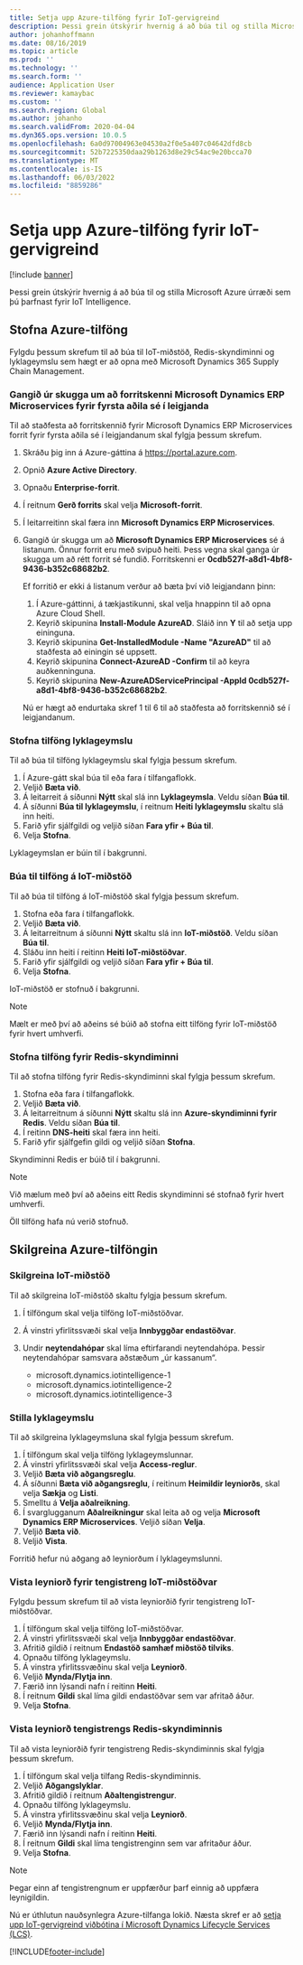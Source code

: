 ```yaml
---
title: Setja upp Azure-tilföng fyrir IoT-gervigreind
description: Þessi grein útskýrir hvernig á að búa til og stilla Microsoft Azure úrræði sem þú þarfnast fyrir IoT Intelligence.
author: johanhoffmann
ms.date: 08/16/2019
ms.topic: article
ms.prod: ''
ms.technology: ''
ms.search.form: ''
audience: Application User
ms.reviewer: kamaybac
ms.custom: ''
ms.search.region: Global
ms.author: johanho
ms.search.validFrom: 2020-04-04
ms.dyn365.ops.version: 10.0.5
ms.openlocfilehash: 6a0d97004963e04530a2f0e5a407c04642dfd8cb
ms.sourcegitcommit: 52b7225350daa29b1263d8e29c54ac9e20bcca70
ms.translationtype: MT
ms.contentlocale: is-IS
ms.lasthandoff: 06/03/2022
ms.locfileid: "8859286"
---
```

# <a name="set-up-azure-resources-for-iot-intelligence"></a>Setja upp Azure-tilföng fyrir IoT-gervigreind

[!include [banner](../../includes/banner.md)]

Þessi grein útskýrir hvernig á að búa til og stilla Microsoft Azure úrræði sem þú þarfnast fyrir IoT Intelligence.

## <a name="create-azure-resources"></a>Stofna Azure-tilföng

Fylgdu þessum skrefum til að búa til IoT-miðstöð, Redis-skyndiminni og lyklageymslu sem hægt er að opna með Microsoft Dynamics 365 Supply Chain Management.

### <a name="verify-that-the-microsoft-dynamics-erp-microservices-first-party-app-id-is-in-your-tenant"></a>Gangið úr skugga um að forritskenni Microsoft Dynamics ERP Microservices fyrir fyrsta aðila sé í leigjanda

Til að staðfesta að forritskennið fyrir Microsoft Dynamics ERP Microservices forrit fyrir fyrsta aðila sé í leigjandanum skal fylgja þessum skrefum.

1. Skráðu þig inn á Azure-gáttina á <https://portal.azure.com>.
2. Opnið **Azure Active Directory**.
3. Opnaðu **Enterprise-forrit**.
4. Í reitnum **Gerð forrits** skal velja **Microsoft-forrit**.
5. Í leitarreitinn skal færa inn **Microsoft Dynamics ERP Microservices**.
6. Gangið úr skugga um að **Microsoft Dynamics ERP Microservices** sé á listanum. Önnur forrit eru með svipuð heiti. Þess vegna skal ganga úr skugga um að rétt forrit sé fundið. Forritskenni er **0cdb527f-a8d1-4bf8-9436-b352c68682b2**.

    Ef forritið er ekki á listanum verður að bæta því við leigjandann þinn:

    1. Í Azure-gáttinni, á tækjastikunni, skal velja hnappinn til að opna Azure Cloud Shell.
    2. Keyrið skipunina **Install-Module AzureAD**. Sláið inn **Y** til að setja upp eininguna.
    3. Keyrið skipunina **Get-InstalledModule -Name "AzureAD"** til að staðfesta að einingin sé uppsett.
    4. Keyrið skipunina **Connect-AzureAD -Confirm** til að keyra auðkenninguna.
    5. Keyrið skipunina **New-AzureADServicePrincipal -AppId 0cdb527f-a8d1-4bf8-9436-b352c68682b2**.

    Nú er hægt að endurtaka skref 1 til 6 til að staðfesta að forritskennið sé í leigjandanum.

### <a name="create-a-key-vault-resource"></a>Stofna tilföng lyklageymslu

Til að búa til tilföng lyklageymslu skal fylgja þessum skrefum.

1. Í Azure-gátt skal búa til eða fara í tilfangaflokk.
2. Veljið **Bæta við**.
3. Á leitarreit á síðunni **Nýtt** skal slá inn **Lyklageymsla**. Veldu síðan **Búa til**.
4. Á síðunni **Búa til lyklageymslu**, í reitnum **Heiti lyklageymslu** skaltu slá inn heiti.
5. Farið yfir sjálfgildi og veljið síðan **Fara yfir + Búa til**.
6. Velja **Stofna**.

Lyklageymslan er búin til í bakgrunni.

### <a name="create-an-iot-hub-resource"></a>Búa til tilföng á IoT-miðstöð

Til að búa til tilföng á IoT-miðstöð skal fylgja þessum skrefum.

1. Stofna eða fara í tilfangaflokk.
2. Veljið **Bæta við**.
3. Á leitarreitnum á síðunni **Nýtt** skaltu slá inn **IoT-miðstöð**. Veldu síðan **Búa til**.
4. Sláðu inn heiti í reitinn **Heiti IoT-miðstöðvar**.
5. Farið yfir sjálfgildi og veljið síðan **Fara yfir + Búa til**.
6. Velja **Stofna**.

IoT-miðstöð er stofnuð í bakgrunni.

> [!NOTE]
> Mælt er með því að aðeins sé búið að stofna eitt tilföng fyrir IoT-miðstöð fyrir hvert umhverfi.

### <a name="create-a-redis-cache-resource"></a>Stofna tilföng fyrir Redis-skyndiminni

Til að stofna tilföng fyrir Redis-skyndiminni skal fylgja þessum skrefum.

1. Stofna eða fara í tilfangaflokk.
2. Veljið **Bæta við**.
3. Á leitarreitnum á síðunni **Nýtt** skaltu slá inn **Azure-skyndiminni fyrir Redis**. Veldu síðan **Búa til**.
4. Í reitinn **DNS-heiti** skal færa inn heiti.
5. Farið yfir sjálfgefin gildi og veljið síðan **Stofna**.

Skyndiminni Redis er búið til í bakgrunni.

> [!NOTE]
> Við mælum með því að aðeins eitt Redis skyndiminni sé stofnað fyrir hvert umhverfi.

Öll tilföng hafa nú verið stofnuð.

## <a name="configure-the-azure-resources"></a>Skilgreina Azure-tilföngin

### <a name="configure-the-iot-hub"></a>Skilgreina IoT-miðstöð

Til að skilgreina IoT-miðstöð skaltu fylgja þessum skrefum.

1. Í tilföngum skal velja tilföng IoT-miðstöðvar.
2. Á vinstri yfirlitssvæði skal velja **Innbyggðar endastöðvar**.
3. Undir **neytendahópar** skal líma eftirfarandi neytendahópa. Þessir neytendahópar samsvara aðstæðum „úr kassanum“.

    + microsoft.dynamics.iotintelligence-1
    + microsoft.dynamics.iotintelligence-2
    + microsoft.dynamics.iotintelligence-3

### <a name="configure-the-key-vault"></a>Stilla lyklageymslu

Til að skilgreina lyklageymsluna skal fylgja þessum skrefum.

1. Í tilföngum skal velja tilföng lyklageymslunnar.
2. Á vinstri yfirlitssvæði skal velja **Access-reglur**.
3. Veljið **Bæta við aðgangsreglu**.
4. Á síðunni **Bæta við aðgangsreglu**, í reitinum **Heimildir leyniorðs**, skal velja **Sækja** og **Listi**.
5. Smelltu á **Velja aðalreikning**.
6. Í svarglugganum **Aðalreikningur** skal leita að og velja **Microsoft Dynamics ERP Microservices**. Veljið síðan **Velja**.
7. Veljið **Bæta við**.
8. Veljið **Vista**.

Forritið hefur nú aðgang að leyniorðum í lyklageymslunni.

### <a name="save-the-iot-hub-connection-string-secret"></a>Vista leyniorð fyrir tengistreng IoT-miðstöðvar

Fylgdu þessum skrefum til að vista leyniorðið fyrir tengistreng IoT-miðstöðvar.

1. Í tilföngum skal velja tilföng IoT-miðstöðvar.
2. Á vinstri yfirlitssvæði skal velja **Innbyggðar endastöðvar**.
3. Afritið gildið í reitnum **Endastöð samhæf miðstöð tilviks**.
4. Opnaðu tilföng lyklageymslu.
5. Á vinstra yfirlitssvæðinu skal velja **Leyniorð**.
6. Veljið **Mynda/Flytja inn**.
7. Færið inn lýsandi nafn í reitinn **Heiti**.
8. Í reitnum **Gildi** skal líma gildi endastöðvar sem var afritað áður.
9. Velja **Stofna**.

### <a name="save-the-redis-cache-connection-string-secret"></a>Vista leyniorð tengistrengs Redis-skyndiminnis

Til að vista leyniorðið fyrir tengistreng Redis-skyndiminnis skal fylgja þessum skrefum.

1. Í tilföngum skal velja tilfang Redis-skyndiminnis.
2. Veljið **Aðgangslyklar**.
3. Afritið gildið í reitnum **Aðaltengistrengur**.
4. Opnaðu tilföng lyklageymslu.
5. Á vinstra yfirlitssvæðinu skal velja **Leyniorð**.
6. Veljið **Mynda/Flytja inn**.
7. Færið inn lýsandi nafn í reitinn **Heiti**.
8. Í reitnum **Gildi** skal líma tengistrenginn sem var afritaður áður.
9. Velja **Stofna**.

> [!NOTE]
> Þegar einn af tengistrengnum er uppfærður þarf einnig að uppfæra leynigildin.

Nú er úthlutun nauðsynlegra Azure-tilfanga lokið. Næsta skref er að [setja upp IoT-gervigreind viðbótina í Microsoft Dynamics Lifecycle Services (LCS)](iot-lcs-setup.md).


[!INCLUDE[footer-include](../../includes/footer-banner.md)]
